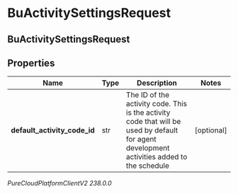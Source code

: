 # BuActivitySettingsRequest

## BuActivitySettingsRequest

## Properties

|Name | Type | Description | Notes|
|------------ | ------------- | ------------- | -------------|
| **default_activity_code_id** | str | The ID of the activity code. This is the activity code that will be used by default for agent development activities added to the schedule | [optional] |



_PureCloudPlatformClientV2 238.0.0_
